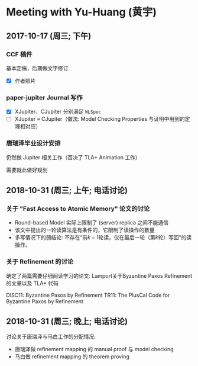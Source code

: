 ﻿# Meeting with Yu-Huang (黄宇)

## 2017-10-17 (周三; 下午)

### CCF 稿件
基本定稿，后期做文字修订
- [x] 作者照片

### paper-jupiter Journal 写作
- [x] XJupiter、CJupiter 分别满足 `WLSpec`
- [ ] XJupiter $\equiv$ CJupiter（做法: Model Checking Properties 与证明中用到的定理相对应）

### 唐瑞泽毕业设计安排
仍然做 Jupiter 相关工作（否决了 TLA+ Animation 工作）

需要就此做好规划


## 2018-10-31 (周三; 上午; 电话讨论)

### 关于 "Fast Access to Atomic Memory" 论文的讨论

- Round-based Model 实际上限制了 (server) replica 之间不能通信
- 该文中提出的一轮读算法是有条件的，它限制了读操作的数量
- 多写情况下的弱结论: 不存在“前$k-1$轮读，仅在最后一轮（第$k$轮）写回”的读操作。

### 关于 Refinement 的讨论
确定了两篇需要仔细阅读学习的论文: Lamport关于Byzantine Paxos Refinement的文章以及 TLA+ 代码

DISC11: Byzantine Paxos by Refinement
TR11: The PlusCal Code for Byzantine Paxos by Refinement

## 2018-10-31 (周三; 晚上; 电话讨论)

讨论关于唐瑞泽与马白工作的分配情况:
- 唐瑞泽做 refinement mapping 的 manual proof 与 model checking
- 马白做 refinement mapping 的 theorem proving
